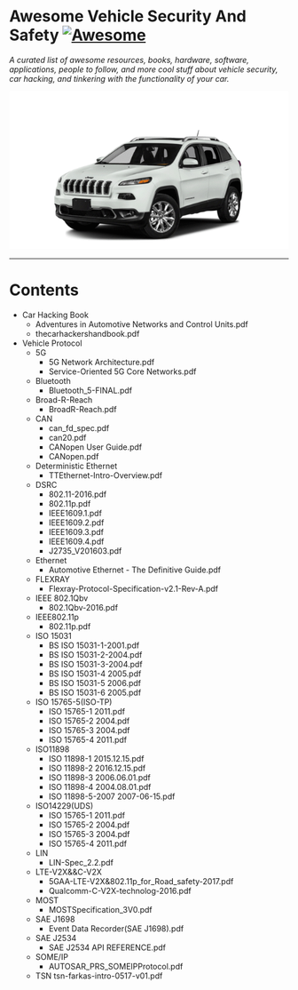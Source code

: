 # Awesome Vehicle Security And Safety [![Awesome](https://cdn.rawgit.com/sindresorhus/awesome/d7305f38d29fed78fa85652e3a63e154dd8e8829/media/badge.svg)](https://github.com/autoguard/awesome-vehicle-security-and-safety)


*A curated list of awesome resources, books, hardware, software, applications, people to follow, and more cool stuff about vehicle security, car hacking, and tinkering with the functionality of your car.*

![](assets/car_hacking_jeep.gif)

---

# Contents

- Car Hacking Book
    - Adventures in Automotive Networks and Control Units.pdf
    - thecarhackershandbook.pdf
- Vehicle Protocol
    - 5G
        - 5G Network Architecture.pdf
        - Service-Oriented 5G Core Networks.pdf
    - Bluetooth
        - Bluetooth_5-FINAL.pdf
    - Broad-R-Reach
        - BroadR-Reach.pdf
    - CAN
        - can_fd_spec.pdf
        - can20.pdf
        - CANopen User Guide.pdf
        - CANopen.pdf
    - Deterministic Ethernet
        - TTEthernet-Intro-Overview.pdf
    - DSRC
        - 802.11-2016.pdf
        - 802.11p.pdf
        - IEEE1609.1.pdf
        - IEEE1609.2.pdf
        - IEEE1609.3.pdf
        - IEEE1609.4.pdf
        - J2735_V201603.pdf
    - Ethernet
        - Automotive Ethernet - The Definitive Guide.pdf
    - FLEXRAY
        - Flexray-Protocol-Specification-v2.1-Rev-A.pdf
    - IEEE 802.1Qbv
        - 802.1Qbv-2016.pdf
    - IEEE802.11p
        - 802.11p.pdf
    - ISO 15031
        - BS ISO 15031-1-2001.pdf
        - BS ISO 15031-2-2004.pdf
        - BS ISO 15031-3-2004.pdf
        - BS ISO 15031-4 2005.pdf
        - BS ISO 15031-5 2006.pdf
        - BS ISO 15031-6 2005.pdf
    - ISO 15765-5(ISO-TP)
        - ISO 15765-1 2011.pdf
        - ISO 15765-2 2004.pdf
        - ISO 15765-3 2004.pdf
        - ISO 15765-4 2011.pdf
    - ISO11898
        - ISO 11898-1 2015.12.15.pdf
        - ISO 11898-2 2016.12.15.pdf
        - ISO 11898-3 2006.06.01.pdf
        - ISO 11898-4 2004.08.01.pdf
        - ISO 11898-5-2007 2007-06-15.pdf
    - ISO14229(UDS)
        - ISO 15765-1 2011.pdf
        - ISO 15765-2 2004.pdf
        - ISO 15765-3 2004.pdf
        - ISO 15765-4 2011.pdf
    - LIN
        - LIN-Spec_2.2.pdf
    - LTE-V2X&&C-V2X
        - 5GAA-LTE-V2X&802.11p_for_Road_safety-2017.pdf
        - Qualcomm-C-V2X-technolog-2016.pdf
    - MOST
        - MOSTSpecification_3V0.pdf
    - SAE J1698
        - Event Data Recorder(SAE J1698).pdf
    - SAE J2534
        - SAE J2534 API REFERENCE.pdf
    - SOME/IP
        - AUTOSAR_PRS_SOMEIPProtocol.pdf
    - TSN
        tsn-farkas-intro-0517-v01.pdf
